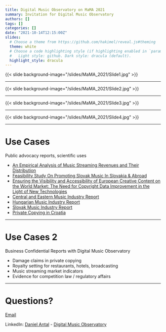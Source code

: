 ```yaml
---
title: Digital Music Observatory on MaMA 2021
summary: Invitation for Digital Music Observatory
authors: []
tags: []
categories: []
date: "2021-10-14T12:15:00Z"
slides:
  # Choose a theme from https://github.com/hakimel/reveal.js#theming
  theme: white
  # Choose a code highlighting style (if highlighting enabled in `params.toml`)
  #   Light style: github. Dark style: dracula (default).
  highlight_style: dracula
---
```


{{< slide background-image="/slides/MaMA_2021/Slide1.jpg" >}}

---

{{< slide background-image="/slides/MaMA_2021/Slide2.jpg" >}}

---

{{< slide background-image="/slides/MaMA_2021/Slide3.jpg" >}}

---

{{< slide background-image="/slides/MaMA_2021/Slide4.jpg" >}}


---

# Use Cases

Public advocacy reports, scientific uses

- [An Empirical Analysis of Music Streaming Revenues and Their Distribution](https://music.dataobservatory.eu/publication/mce_empirical_streaming_2021/)
- [Feasibility Study On Promoting Slovak Music In Slovakia & Abroad](https://music.dataobservatory.eu/publication/listen_local_2020/)
- [Ensuring the Visibility and Accessibility of European Creative Content on the World Market: The Need for Copyright Data Improvement in the Light of New Technologies](https://music.dataobservatory.eu/publication/european_visibilitiy_2021/)
- [Central and Eastern Music Industry Report](https://music.dataobservatory.eu/publication/ceereport_2020/)
- [Hungarian Music Industry Report](https://music.dataobservatory.eu/publication/hungary_music_industry_2014/)
- [Slovak Music Industry Report](https://music.dataobservatory.eu/publication/slovak_music_industry_2019/)
- [Private Copying in Croatia](https://music.dataobservatory.eu/publication/private_copying_croatia_2019/)

---

# Use Cases 2 

Business Confidential Reports with Digital Music Observatory

- Damage claims in private copying
- Royalty setting for restaurants, hotels, broadcasting
- Music streaming market indicators
- Evidence for competition law / regulatory affairs


---

# Questions?

[Email](https://reprex.nl/#contact)

LinkedIn: [Daniel Antal](https://www.linkedin.com/in/antaldaniel/) - [Digital Music Observatory](https://www.linkedin.com/company/79286750)


